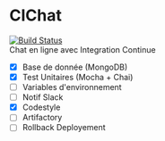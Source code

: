 # CIChat
[![Build Status](https://travis-ci.org/EnzDev/CIChat.svg?branch=develop)](https://travis-ci.org/EnzDev/CIChat)  
Chat en ligne avec Integration Continue
 * [x] Base de donnée (MongoDB)
 * [x] Test Unitaires (Mocha + Chai)
 * [ ] Variables d'environnement
 * [ ] Notif Slack
 * [x] Codestyle
 * [ ] Artifactory
 * [ ] Rollback Deployement
